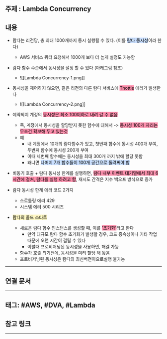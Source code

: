 

## 주제 :  Lambda Concurrency



## 내용 

  

- 람다는 리전당, 총 최대 1000개까지 동시 실행될 수 있다. (이를 <mark style="background: #ADCCFFA6;">람다 동시성</mark>이라 한다)
	- AWS 서비스 쿼터 요청해서 1000개 보다 더 높게 설정도 가능함

- 람다 함수 수준에서 동시성을 설정 할 수 있다 (아래그림 참조)
	- ![[Lambda Concurrency-1.png]]

- 동시성을 제어하지 않으면, 같은 리전의 다른 람다 서비스에 <mark style="background: #FF5582A6;">Thottle</mark> 에러가 발생한다
	- ![[Lambda Concurrency-2.png]]



- 예약되지 계정의 <mark style="background: #FF5582A6;">동시성은 최소 100이하로 내려 갈 수 없음</mark>
	- 즉, 계정에서 동시성을 할당받지 못한 함수에 대해서 -> <mark style="background: #FF5582A6;">동시성 100개 자리는 무조건 확보해 두고 있는것</mark>
	- 예
		- 내 계정에서 10개의 람다함수가 있고, 첫번째 함수에 동시성 400개 부여, 두번째 함수에 동시성 200개 부여
		- 이때 세번째 함수에는 동시성을 최대 300개 까지 밖에 할당 못함
		- 왜냐면 <mark style="background: #ADCCFFA6;">나머지 7개 함수들이 100개 공간으로 돌려써야 함</mark>



- 비동기 호출 + 람다 동시성 한계를 실행하면, <mark style="background: #FF5582A6;">람다 내부 이벤트 대기열에서 최대 6시간에 걸쳐, 람다를 실행 하려고 함</mark>, 재시도 간격은 지수 백오프 방식으로 증가



- 람다 동시성 한계 에러 코드 2가지
	- 스로틀링 에러 429
	- 시스템 에러 500 시리즈


- <mark style="background: #FFF3A3A6;">람다의 콜드 스타트</mark>
	- 새로운 람다 함수 인스턴스를 생성할 때, 이를 <mark style="background: #FF5582A6;">'초기화'</mark>라고 한다
		- 만약 대규모 람다 함수 초기화가 발생할 경우, 코드 종속성이나 기타 작업 때문에 오랜 시간이 걸릴 수 있다
		- 이럴때 프로비저닝된 동시성을 사용하면, 해결 가능
	- 함수가 호출 되기전에, 동시성을 미리 할당 해 놓음
	- 프로비저닝된 동시성은 람다의 최신버전이으로실행 불가능
  
  

  
  




----


## 연결 문서







---

## 태그: #AWS, #DVA, #Lambda 






## 참고 링크




---
